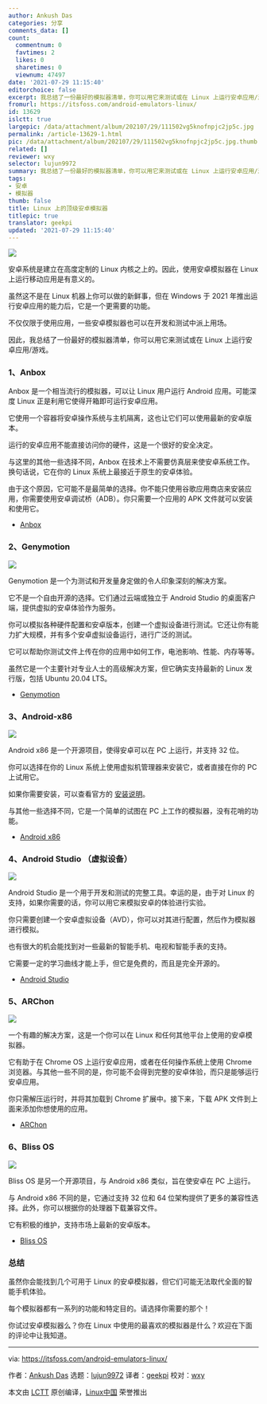 ```yaml
---
author: Ankush Das
categories: 分享
comments_data: []
count:
  commentnum: 0
  favtimes: 2
  likes: 0
  sharetimes: 0
  viewnum: 47497
date: '2021-07-29 11:15:40'
editorchoice: false
excerpt: 我总结了一份最好的模拟器清单，你可以用它来测试或在 Linux 上运行安卓应用/游戏。
fromurl: https://itsfoss.com/android-emulators-linux/
id: 13629
islctt: true
largepic: /data/attachment/album/202107/29/111502vg5knofnpjc2jp5c.jpg
permalink: /article-13629-1.html
pic: /data/attachment/album/202107/29/111502vg5knofnpjc2jp5c.jpg.thumb.jpg
related: []
reviewer: wxy
selector: lujun9972
summary: 我总结了一份最好的模拟器清单，你可以用它来测试或在 Linux 上运行安卓应用/游戏。
tags:
- 安卓
- 模拟器
thumb: false
title: Linux 上的顶级安卓模拟器
titlepic: true
translator: geekpi
updated: '2021-07-29 11:15:40'
---
```


![](/data/attachment/album/202107/29/111502vg5knofnpjc2jp5c.jpg)


安卓系统是建立在高度定制的 Linux 内核之上的。因此，使用安卓模拟器在 Linux 上运行移动应用是有意义的。


虽然这不是在 Linux 机器上你可以做的新鲜事，但在 Windows 于 2021 年推出运行安卓应用的能力后，它是一个更需要的功能。


不仅仅限于使用应用，一些安卓模拟器也可以在开发和测试中派上用场。


因此，我总结了一份最好的模拟器清单，你可以用它来测试或在 Linux 上运行安卓应用/游戏。


### 1、Anbox






Anbox 是一个相当流行的模拟器，可以让 Linux 用户运行 Android 应用。可能深度 Linux 正是利用它使得开箱即可运行安卓应用。


它使用一个容器将安卓操作系统与主机隔离，这也让它们可以使用最新的安卓版本。


运行的安卓应用不能直接访问你的硬件，这是一个很好的安全决定。


与这里的其他一些选择不同，Anbox 在技术上不需要仿真层来使安卓系统工作。换句话说，它在你的 Linux 系统上最接近于原生的安卓体验。


由于这个原因，它可能不是最简单的选择。你不能只使用谷歌应用商店来安装应用，你需要使用安卓调试桥（ADB）。你只需要一个应用的 APK 文件就可以安装和使用它。


* [Anbox](https://anbox.io)


### 2、Genymotion


![](/data/attachment/album/202107/29/111542kn2jlun9gz6w44v6.png)


Genymotion 是一个为测试和开发量身定做的令人印象深刻的解决方案。


它不是一个自由开源的选择。它们通过云端或独立于 Android Studio 的桌面客户端，提供虚拟的安卓体验作为服务。


你可以模拟各种硬件配置和安卓版本，创建一个虚拟设备进行测试。它还让你有能力扩大规模，并有多个安卓虚拟设备运行，进行广泛的测试。


它可以帮助你测试文件上传在你的应用中如何工作，电池影响、性能、内存等等。


虽然它是一个主要针对专业人士的高级解决方案，但它确实支持最新的 Linux 发行版，包括 Ubuntu 20.04 LTS。


* [Genymotion](https://www.genymotion.com)


### 3、Android-x86


![](/data/attachment/album/202107/29/111544v2hnzkaawbw2lzus.jpg)


Android x86 是一个开源项目，使得安卓可以在 PC 上运行，并支持 32 位。


你可以选择在你的 Linux 系统上使用虚拟机管理器来安装它，或者直接在你的 PC 上试用它。


如果你需要安装，可以查看官方的 [安装说明](https://www.android-x86.org/installhowto.html)。


与其他一些选择不同，它是一个简单的试图在 PC 上工作的模拟器，没有花哨的功能。


* [Android x86](https://www.android-x86.org)


### 4、Android Studio （虚拟设备）


![](/data/attachment/album/202107/29/111546jhkkfhoickwfzifc.png)


Android Studio 是一个用于开发和测试的完整工具。幸运的是，由于对 Linux 的支持，如果你需要的话，你可以用它来模拟安卓的体验进行实验。


你只需要创建一个安卓虚拟设备（AVD），你可以对其进行配置，然后作为模拟器进行模拟。


也有很大的机会能找到对一些最新的智能手机、电视和智能手表的支持。


它需要一定的学习曲线才能上手，但它是免费的，而且是完全开源的。


* [Android Studio](https://developer.android.com/studio)


### 5、ARChon


![](/data/attachment/album/202107/29/111548fecewt4tscywvbta.jpg)


一个有趣的解决方案，这是一个你可以在 Linux 和任何其他平台上使用的安卓模拟器。


它有助于在 Chrome OS 上运行安卓应用，或者在任何操作系统上使用 Chrome 浏览器。与其他一些不同的是，你可能不会得到完整的安卓体验，而只是能够运行安卓应用。


你只需解压运行时，并将其加载到 Chrome 扩展中。接下来，下载 APK 文件到上面来添加你想使用的应用。


* [ARChon](https://archon-runtime.github.io)


### 6、Bliss OS


![](/data/attachment/album/202107/29/111549oa1k6e1rr74mb86s.png)


Bliss OS 是另一个开源项目，与 Android x86 类似，旨在使安卓在 PC 上运行。


与 Android x86 不同的是，它通过支持 32 位和 64 位架构提供了更多的兼容性选择。此外，你可以根据你的处理器下载兼容文件。


它有积极的维护，支持市场上最新的安卓版本。


* [Bliss OS](https://blissos.org)


### 总结


虽然你会能找到几个可用于 Linux 的安卓模拟器，但它们可能无法取代全面的智能手机体验。


每个模拟器都有一系列的功能和特定目的。请选择你需要的那个！


你试过安卓模拟器么？你在 Linux 中使用的最喜欢的模拟器是什么？欢迎在下面的评论中让我知道。




---


via: <https://itsfoss.com/android-emulators-linux/>


作者：[Ankush Das](https://itsfoss.com/author/ankush/) 选题：[lujun9972](https://github.com/lujun9972) 译者：[geekpi](https://github.com/geekpi) 校对：[wxy](https://github.com/wxy)


本文由 [LCTT](https://github.com/LCTT/TranslateProject) 原创编译，[Linux中国](https://linux.cn/) 荣誉推出